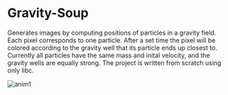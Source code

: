 # Gravity-Soup
Generates images by computing positions of particles in a gravity field. Each pixel corresponds to one particle. After a set time the pixel will be colored according to the gravity well that its particle ends up closest to. Currently all particles have the same mass and inital velocity, and the gravity wells are equally strong. The project is written from scratch using only libc.

![anim1](https://github.com/OlavKvalbein/Gravity-Soup/assets/149806181/be533ce4-f359-48d4-9a10-5cd13453f8e9)
